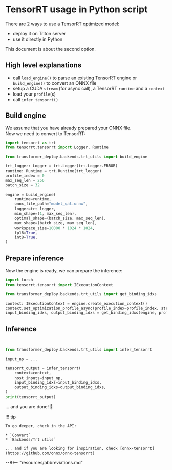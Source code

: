 # TensorRT usage in Python script

There are 2 ways to use a TensorRT optimized model:

* deploy it on Triton server
* use it directly in Python

This document is about the second option.

## High level explanations

* call `load_engine()` to parse an existing TensorRT engine or `build_engine()` to convert an ONNX file
* setup a CUDA `stream` (for async call), a TensorRT `runtime` and a `context`
* load your `profile`(s)
* call `infer_tensorrt()`

## Build engine

We assume that you have already prepared your ONNX file.  
Now we need to convert to TensorRT:

```python
import tensorrt as trt
from tensorrt.tensorrt import Logger, Runtime

from transformer_deploy.backends.trt_utils import build_engine

trt_logger: Logger = trt.Logger(trt.Logger.ERROR)
runtime: Runtime = trt.Runtime(trt_logger)
profile_index = 0
max_seq_len = 256
batch_size = 32

engine = build_engine(
    runtime=runtime,
    onnx_file_path="model_qat.onnx",
    logger=trt_logger,
    min_shape=(1, max_seq_len),
    optimal_shape=(batch_size, max_seq_len),
    max_shape=(batch_size, max_seq_len),
    workspace_size=10000 * 1024 * 1024,
    fp16=True,
    int8=True,
)
```

## Prepare inference

Now the engine is ready, we can prepare the inference:

```python
import torch
from tensorrt.tensorrt import IExecutionContext

from transformer_deploy.backends.trt_utils import get_binding_idxs

context: IExecutionContext = engine.create_execution_context()
context.set_optimization_profile_async(profile_index=profile_index, stream_handle=torch.cuda.current_stream().cuda_stream)
input_binding_idxs, output_binding_idxs = get_binding_idxs(engine, profile_index)  # type: List[int], List[int]
```

## Inference

```python


from transformer_deploy.backends.trt_utils import infer_tensorrt

input_np = ...

tensorrt_output = infer_tensorrt(
    context=context,
    host_inputs=input_np,
    input_binding_idxs=input_binding_idxs,
    output_binding_idxs=output_binding_idxs,
)
print(tensorrt_output)
```

... and you are done! 🎉

!!! tip

    To go deeper, check in the API:

    * `Convert`
    * `Backends/Trt utils`

    ... and if you are looking for inspiration, check [onnx-tensorrt](https://github.com/onnx/onnx-tensorrt)

--8<-- "resources/abbreviations.md"